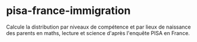 # pisa-france-immigration
Calcule la distribution par niveaux de compétence et par lieux de naissance des parents en maths, lecture et science d'après l'enquête PISA en France.
